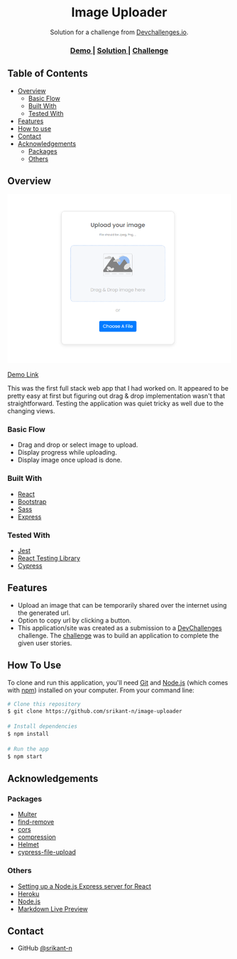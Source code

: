 <h1 align="center">Image Uploader</h1>

<div align="center">
   Solution for a challenge from  <a href="http://devchallenges.io" target="_blank">Devchallenges.io</a>.
</div>

<div align="center">
  <h3>
    <a href="https://sn-image-uploader.herokuapp.com/">
      Demo
    </a>
    <span> | </span>
    <a href="https://github.com/srikant-n/image-uploader">
      Solution
    </a>
    <span> | </span>
    <a href="https://devchallenges.io/challenges/O2iGT9yBd6xZBrOcVirx">
      Challenge
    </a>
  </h3>
</div>

<!-- TABLE OF CONTENTS -->

## Table of Contents

- [Overview](#overview)
  - [Basic Flow](#basic-flow)
  - [Built With](#built-with)
  - [Tested With](#tested-with)
- [Features](#features)
- [How to use](#how-to-use)
- [Contact](#contact)
- [Acknowledgements](#acknowledgements)
    - [Packages](#packages)
    - [Others](#others)

<!-- OVERVIEW -->

## Overview

![screenshot](screenshot.PNG)

[Demo Link](https://sn-image-uploader.herokuapp.com/)

This was the first full stack web app that I had worked on. It appeared to be pretty easy at first but figuring out drag & drop implementation wasn't that straightforward. Testing the application was quiet tricky as well due to the changing views.

### Basic Flow
- Drag and drop or select image to upload.
- Display progress while uploading.
- Display image once upload is done.

### Built With

- [React](https://reactjs.org/)
- [Bootstrap](https://getbootstrap.com/)
- [Sass](https://sass-lang.com/)
- [Express](https://expressjs.com/)

### Tested With

- [Jest](https://jestjs.io/)
- [React Testing Library](https://testing-library.com/docs/react-testing-library/intro/)
- [Cypress](https://www.cypress.io/)

## Features

- Upload an image that can be temporarily shared over the internet using the generated url.
- Option to copy url by clicking a button.
- This application/site was created as a submission to a [DevChallenges](https://devchallenges.io/challenges) challenge. The [challenge](https://devchallenges.io/challenges/O2iGT9yBd6xZBrOcVirx) was to build an application to complete the given user stories.

## How To Use

To clone and run this application, you'll need [Git](https://git-scm.com) and [Node.js](https://nodejs.org/en/download/) (which comes with [npm](http://npmjs.com)) installed on your computer. From your command line:

```bash
# Clone this repository
$ git clone https://github.com/srikant-n/image-uploader

# Install dependencies
$ npm install

# Run the app
$ npm start
```

## Acknowledgements


### Packages
- [Multer](https://www.npmjs.com/package/multer)
- [find-remove](https://www.npmjs.com/package/find-remove)
- [cors](https://www.npmjs.com/package/cors)
- [compression](https://www.npmjs.com/package/compression)
- [Helmet](https://www.npmjs.com/package/helmet)
- [cypress-file-upload](https://www.npmjs.com/package/cypress-file-upload)

### Others
- [Setting up a Node.js Express server for React](https://medium.com/@maison.moa/setting-up-an-express-backend-server-for-create-react-app-bc7620b20a61)
- [Heroku](https://www.heroku.com/)
- [Node.js](https://nodejs.org/)
- [Markdown Live Preview](markdownlivepreview)

## Contact

- GitHub [@srikant-n](https://github.com/srikant-n)

